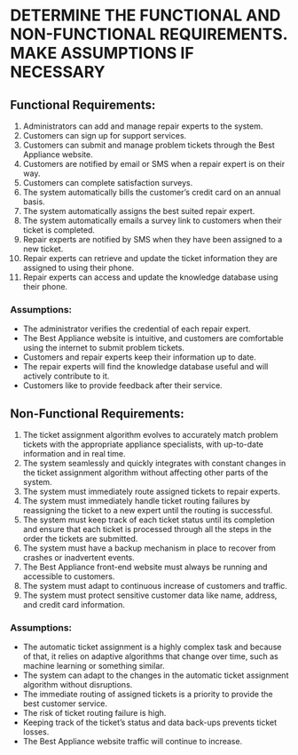 # DETERMINE THE FUNCTIONAL AND NON-FUNCTIONAL REQUIREMENTS. MAKE ASSUMPTIONS IF NECESSARY

## Functional Requirements:

1. Administrators can add and manage repair experts to the system.
2. Customers can sign up for support services.
3. Customers can submit and manage problem tickets through the Best Appliance website.
4. Customers are notified by email or SMS when a repair expert is on their way.
5. Customers can complete satisfaction surveys.
6. The system automatically bills the customer’s credit card on an annual basis.
7. The system automatically assigns the best suited repair expert.
8. The system automatically emails a survey link to customers when their ticket is completed.
9. Repair experts are notified by SMS when they have been assigned to a new ticket.
10. Repair experts can retrieve and update the ticket information they are assigned to using their phone.
11. Repair experts can access and update the knowledge database using their phone.

### Assumptions:

- The administrator verifies the credential of each repair expert.
- The Best Appliance website is intuitive, and customers are comfortable using the internet to submit problem tickets.
- Customers and repair experts keep their information up to date.
- The repair experts will find the knowledge database useful and will actively contribute to it.
- Customers like to provide feedback after their service.

## Non-Functional Requirements:

1. The ticket assignment algorithm evolves to accurately match problem tickets with the appropriate appliance specialists, with up-to-date information and in real time. 
2. The system seamlessly and quickly integrates with constant changes in the ticket assignment algorithm without affecting other parts of the system.
3. The system must immediately route assigned tickets to repair experts.
4. The system must immediately handle ticket routing failures by reassigning the ticket to a new expert until the routing is successful.
5. The system must keep track of each ticket status until its completion and ensure that each ticket is processed through all the steps in the order the tickets are submitted.
6. The system must have a backup mechanism in place to recover from crashes or inadvertent events.
7. The Best Appliance front-end website must always be running and accessible to customers.
8. The system must adapt to continuous increase of customers and traffic.
9. The system must protect sensitive customer data like name, address, and credit card information.

### Assumptions:

- The automatic ticket assignment is a highly complex task and because of that, it relies on adaptive algorithms that change over time, such as machine learning or something similar.
- The system can adapt to the changes in the automatic ticket assignment algorithm without disruptions.
- The immediate routing of assigned tickets is a priority to provide the best customer service.
- The risk of ticket routing failure is high.
- Keeping track of the ticket’s status and data back-ups prevents ticket losses.
- The Best Appliance website traffic will continue to increase.
